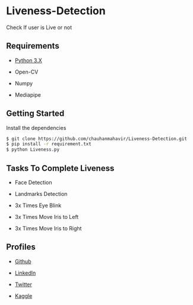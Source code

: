 # Liveness-Detection
Check If user is Live or not

## Requirements

* [Python 3.X](https://docs.python.org/3/)

* Open-CV

* Numpy

* Mediapipe

## Getting Started

Install the dependencies

```bash
$ git clone https://github.com/chauhanmahavir/Liveness-Detection.git
$ pip install -r requirement.txt
$ python Liveness.py
```

## Tasks To Complete Liveness

* Face Detection

* Landmarks Detection

* 3x Times Eye Blink

* 3x Times Move Iris to Left

* 3x Times Move Iris to Right

## Profiles

* [Github](https://github.com/chauhanmahavir)

* [LinkedIn](https://www.linkedin.com/in/chauhan-mahaveer-13674b157)

* [Twitter](https://twitter.com/Chauhan_Meet98)

* [Kaggle](https://www.kaggle.com/mahavirchauhan)
